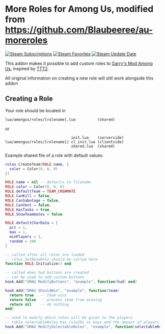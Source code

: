 [steam-workshop]: https://steamcommunity.com/sharedfiles/filedetails/?id=2476816620

# More Roles for Among Us, modified from https://github.com/Blaubeeree/au-moreroles

[![Steam Subscriptions](https://img.shields.io/steam/subscriptions/2937252043?logo=steam)][steam-workshop]
[![Steam Favorites](https://img.shields.io/steam/favorites/2937252043?logo=steam)][steam-workshop]
[![Steam Update Date](https://img.shields.io/steam/update-date/2937252043?label=last%20updated&logo=steam)][steam-workshop]

This addon makes it possible to add custom roles to [Garry's Mod Among Us](https://github.com/NotMyWing/GarrysModAmongUs), inspired by [TTT2](https://github.com/TTT-2/TTT2).

All original information on creating a new role will still work alongside this addon

## Creating a Role

Your role should be located in

```
lua/amongus/roles/[rolename].lua          (shared)
```

or

```
                              init.lua    (serverside)
lua/amongus/roles/[rolename]/ cl_init.lua (clientside)
                              shared.lua  (shared)
```

Example shared file of a role with default values:

```lua
roles.CreateTeam(ROLE.name, {
  color = Color(0, 0, 0)
})

ROLE.name = nil -- defaults to filename
ROLE.color = Color(0, 0, 0)
ROLE.defaultTeam = TEAM_CREWMATE
ROLE.CanKill = false,
ROLE.CanSabotage = false,
ROLE.CanVent = false,
ROLE.HasTasks = true,
ROLE.ShowTeammates = false

ROLE.defaultCVarData = {
  pct = 1,
  max = 1,
  minPlayers = 1,
  random = 100
}

-- called after all roles are loaded
-- roles.SetBaseRole should be called here
function ROLE:Initialize() end

-- called when hud buttons are created
-- can be used to add custom buttons
hook.Add("GMAU ModifyButtons", "example", function(hud) end)

hook.Add("GMAU ShouldWin", "example", function(team)
  return true   -- team wins
  return false  -- prevent team from winning
  return nil    -- do nothing
end)

-- used to modify which roles will be given to the players
-- table selectableRoles has roleIDs as keys and the amount of players who should get the role as value
hook.Add("GMAU ModifySelectableRoles", "example", function(selectableRoles) end)
```
